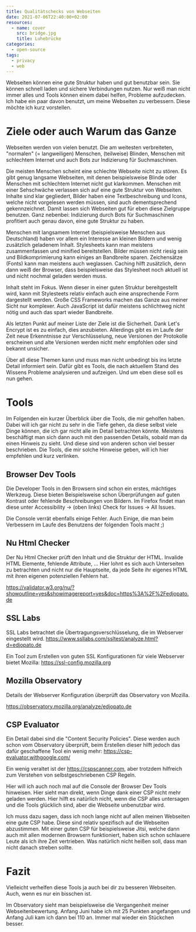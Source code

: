 ```yaml
---
title: Qualitätschecks von Webseiten
date: 2021-07-06T22:40:00+02:00
resources:
  - name: cover
    src: bridge.jpg
    title: Luhebrücke
categories:
  - open-source
tags:
  - privacy
  - web
---
```

Webseiten können eine gute Struktur haben und gut benutzbar sein.
Sie können schnell laden und sichere Verbindungen nutzen.
Nur weiß man nicht immer alles und Tools können einem dabei helfen, Probleme aufzudecken.
Ich habe ein paar davon benutzt, um meine Webseiten zu verbessern.
Diese möchte ich kurz vorstellen.
<!--more-->

# Ziele oder auch Warum das Ganze

Webseiten werden von vielen benutzt.
Die am weitesten verbreiteten, "normalen" (= langweiligen) Menschen, (teilweise) Blinden, Menschen mit schlechtem Internet und auch Bots zur Indizierung für Suchmaschinen.

Die meisten Menschen scheint eine schlechte Webseite nicht zu stören.
Es gibt genug langsame Webseiten, mit denen beispielsweise Blinde oder Menschen mit schlechtem Internet nicht gut klarkommen.
Menschen mit einer Sehschwäche verlassen sich auf eine gute Struktur von Webseiten.
Inhalte sind klar gegliedert, Bilder haben eine Textbeschreibung und Icons, welche nicht vorgelesen werden müssen, sind auch dementsprechend gekennzeichnet.
Damit lassen sich Webseiten gut für eben diese Zielgruppe benutzen.
Ganz nebenbei: Indizierung durch Bots für Suchmaschinen profitiert auch genau davon, eine gute Struktur zu haben.

Menschen mit langsamem Internet (beispielsweise Menschen aus Deutschland) haben vor allem ein Interesse an kleinen Bildern und wenig zusätzlich geladenem Inhalt.
Stylesheets kann man meistens zusammenfassen und minified bereitstellen.
Bilder müssen nicht riesig sein und Bildkomprimierung kann einiges an Bandbreite sparen.
Zeichensätze (Fonts) kann man meistens auch weglassen.
Caching hilft zusätzlich, denn dann weiß der Browser, dass beispielsweise das Stylesheet noch aktuell ist und nicht nochmal geladen werden muss.

Inhalt steht im Fokus.
Wenn dieser in einer guten Struktur bereitgestellt wird, kann mit Stylesteets relativ einfach auch eine ansprechende Form dargestellt werden.
Große CSS Frameworks machen das Ganze aus meiner Sicht nur komplexer.
Auch JavaScript ist dafür meistens schlichtweg nicht nötig und auch das spart wieder Bandbreite.

Als letzten Punkt auf meiner Liste der Ziele ist die Sicherheit.
Dank Let's Encrypt ist es zu einfach, dies anzubieten.
Allerdings gibt es im Laufe der Zeit neue Erkenntnisse zur Verschlüsselung, neue Versionen der Protokolle erscheinen und alte Versionen werden nicht mehr empfohlen oder sind bekannt unsicher.

Über all diese Themen kann und muss man nicht unbedingt bis ins letzte Detail informiert sein.
Dafür gibt es Tools, die nach aktuellem Stand des Wissens Probleme analysieren und aufzeigen.
Und um eben diese soll es nun gehen.

# Tools

Im Folgenden ein kurzer Überblick über die Tools, die mir geholfen haben.
Dabei will ich gar nicht zu sehr in die Tiefe gehen, da diese selbst viele Dinge können, die ich gar nicht alle im Detail betrachten könnte.
Meistens beschäftigt man sich dann auch mit den passenden Details, sobald man da einen Hinweis zu sieht.
Und diese sind von anderen schon viel besser beschrieben.
Die Tools, die mir solche Hinweise geben, will ich hier empfehlen und kurz verlinken.

## Browser Dev Tools

Die Developer Tools in den Browsern sind schon ein erstes, mächtiges Werkzeug.
Diese bieten Beispielsweise schon Überprüfungen auf guten Kontrast oder fehlende Beschreibungen von Bildern.
Im Firefox findet man diese unter Accessibility → (oben links) Check for Issues → All Issues.

Die Console verrät ebenfalls einige Fehler.
Auch Einige, die man beim Verbessern im Laufe des Benutzens der folgenden Tools macht ;)

## Nu Html Checker

Der Nu Html Checker prüft den Inhalt und die Struktur der HTML.
Invalide HTML Elemente, fehlende Attribute, …
Hier lohnt es sich auch Unterseiten zu betrachten und nicht nur die Hauptseite, da jede Seite ihr eigenes HTML mit ihren eigenen potenziellen Fehlern hat.

https://validator.w3.org/nu/?showoutline=yes&showimagereport=yes&doc=https%3A%2F%2Fedjopato.de

## SSL Labs

SSL Labs betrachtet die Übertragungsverschlüsselung, die im Webserver eingestellt wird.
https://www.ssllabs.com/ssltest/analyze.html?d=edjopato.de

Ein Tool zum Erstellen von guten SSL Konfigurationen für viele Webserver bietet Mozilla:
https://ssl-config.mozilla.org

## Mozilla Observatory

Details der Webserver Konfiguration überprüft das Observatory von Mozilla.

https://observatory.mozilla.org/analyze/edjopato.de

## CSP Evaluator

Ein Detail dabei sind die "Content Security Policies".
Diese werden auch schon vom Observatory überprüft, beim Erstellen dieser hilft jedoch das dafür geschaffene Tool ein wenig mehr:
https://csp-evaluator.withgoogle.com/

Ein wenig veraltet ist der https://cspscanner.com, aber trotzdem hilfreich zum Verstehen von selbstgeschriebenen CSP Regeln.

Hier will ich auch noch mal auf die Console der Browser Dev Tools hinweisen.
Hier sieht man direkt, wenn Dinge dank einer CSP nicht mehr geladen werden.
Hier hilft es natürlich nicht, wenn die CSP alles untersagen und die Tools glücklich sind, aber die Webseite unbenutzbar wird.

Ich muss dazu sagen, dass ich noch lange nicht auf allen meinen Webseiten eine gute CSP habe.
Diese sind relativ spezifisch auf die Webseiten abzustimmen.
Mit einer guten CSP für beispielsweise Jitsi, welche dann auch mit allen modernen Browsern funktioniert, haben sich schon schlauere Leute als ich ihre Zeit vertrieben.
Was natürlich nicht heißen soll, dass man nicht danach streben sollte.

# Fazit

Vielleicht verhelfen diese Tools ja auch bei dir zu besseren Webseiten.
Auch, wenn es nur ein bisschen ist.

Im Observatory sieht man beispielsweise die Vergangenheit meiner Webseitenbewertung.
Anfang Juni habe ich mit 25 Punkten angefangen und Anfang Juli kam ich dann bei 110 an.
Immer mal wieder ein Stückchen besser.
